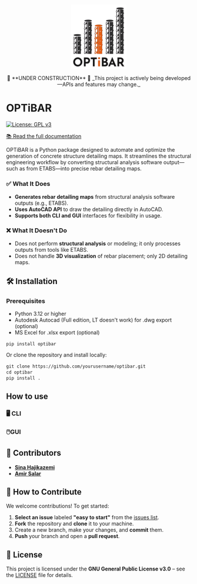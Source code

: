 


<p align="center">
  <img src="logo.png" alt="OPTiBAR Logo" width="150"/>
</p>

<p align="center">
  🚧 **UNDER CONSTRUCTION** 🚧  
  _This project is actively being developed—APIs and features may change._
</p>


# OPTiBAR
[![License: GPL v3](https://img.shields.io/badge/License-GPLv3-blue.svg)](./LICENSE)

[📚 Read the full documentation](https://optibar.readthedocs.io/)  

OPTiBAR is a Python package designed to automate and optimize the generation of concrete structure detailing maps. It streamlines the structural engineering workflow by converting structural analysis software output—such as from ETABS—into precise rebar detailing maps.

### ✅ What It Does

- **Generates rebar detailing maps** from structural analysis software outputs (e.g., ETABS).
- **Uses AutoCAD API** to draw the detailing directly in AutoCAD.
- **Supports both CLI and GUI** interfaces for flexibility in usage.
<!-- - **Integrates with major structural analysis tools** to automate rebar detailing. -->

### ❌ What It Doesn't Do

- Does not perform **structural analysis** or modeling; it only processes outputs from tools like ETABS.
- Does not handle **3D visualization** of rebar placement; only 2D detailing maps.

## 🛠️ Installation

### Prerequisites
- Python 3.12 or higher
- Autodesk Autocad (Full edition, LT doesn't work) for .dwg export (optional)
- MS Excel for .xlsx export (optional)

```
pip install optibar
```
Or clone the repository and install locally:

```
git clone https://github.com/yourusername/optibar.git
cd optibar
pip install .
```


## How to use

### 🖥️ CLI

### 🖱️GUI

##  👥 Contributors

- [**Sina Hajikazemi**](https://sinahkazemi.github.io)
- [**Amir Salar**](https://github.com/AmirSLRM)

## 🤝 How to Contribute

We welcome contributions! To get started:

1. **Select an issue** labeled **"easy to start"** from the [issues list](https://github.com/OPTiBAR/OPTiBAR/issues).
2. **Fork** the repository and **clone** it to your machine.
3. Create a new branch, make your changes, and **commit** them.
4. **Push** your branch and open a **pull request**.

## 📄 License

This project is licensed under the **GNU General Public License v3.0** – see the [LICENSE](LICENSE) file for details.